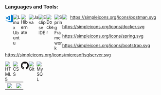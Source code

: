 ### Languages and Tools:



<img align="left" alt="visual studio code" width="26px" src="https://raw.githubusercontent.com/github/explore/80688e429a7d4ef2fca1e82350fe8e3517d3494d/topics/visual-studio-code/visual-studio-code.png" />

<img align="left" width="26px" alt="Linux Ubuntu" src="https://www.flaticon.com/svg/vstatic/svg/888/888879.svg?token=exp=1619719466~hmac=842c8d584d0abd26199f8eebb1a06e9a">


<img align="left" width="26px" alt="Hibernate" src="https://cdn.worldvectorlogo.com/logos/hibernate.svg">

<img align="left" width="32px" alt="Java" src="https://www.flaticon.com/svg/vstatic/svg/226/226777.svg?token=exp=1619716093~hmac=3459dc11de03f2918675bd4a09fb9523">

<img align="left" width="26px" alt="Eclipse IDE" src="https://icons.iconarchive.com/icons/papirus-team/papirus-apps/256/eclipse-icon.png">

<img align="left" width="26px" alt="Docker" src="https://www.docker.com/sites/default/files/d8/2019-07/Moby-logo.png">

<img align="left" width="26px" alt="Spring Framework" src="https://spring.io/images/spring-logo-9146a4d3298760c2e7e49595184e1975.svg">

<img align="left" width="26px" src="https://www.docker.com/sites/default/files/d8/2019-07/Moby-logo.png">

https://simpleicons.org/icons/postman.svg

https://simpleicons.org/icons/docker.svg

https://simpleicons.org/icons/spring.svg

https://simpleicons.org/icons/bootstrap.svg

https://simpleicons.org/icons/microsoftsqlserver.svg



<img align="left" alt="HTML5" width="26px" src="https://img.icons8.com/color/26/000000/html-5--v2.png" />

<img align="left" alt="CSS" width="26px" src="https://img.icons8.com/color/26/000000/css3.png" />

<img align="left" alt="GitHub" width="26px" src="https://raw.githubusercontent.com/github/explore/78df643247d429f6cc873026c0622819ad797942/topics/github/github.png" />

<img align="left" alt="Git" width="26px" src="https://img.icons8.com/color/26/000000/git.png" />

<img align="left" alt="MySQL" width="26px" src="https://img.icons8.com/fluent/26/000000/mysql-logo.png" />

<table align="center">
    <tr>
        <td>
        <img width="400px" align="center" src="https://github-readme-stats.vercel.app/api?username=LucasGooes&count_private=true&hide_border=true" />
        </td>
        <td>
        <img width="400px" align="center" src="https://github-readme-stats.vercel.app/api/top-langs/?username=LucasGooes&hide=html&layout=compact&count_private=true&hide_border=true" />               
        </td>
    </tr>
</table>
